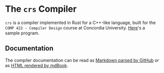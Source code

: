 # The `crs` Compiler

`crs` is a compiler implemented in Rust for a C++-like language, built for the `COMP 422 - Compiler Design` course at Concordia University. [Here](tests/lexer/source_example.crs)'s a sample program.

## Documentation

The compiler documentation can be read as [Markdown parsed by GitHub](/docs/src/SUMMARY.md) or as [HTML rendered by mdBook](https://cdn.rawgit.com/lancelafontaine/compiler/master/docs/rendered/index.html).

